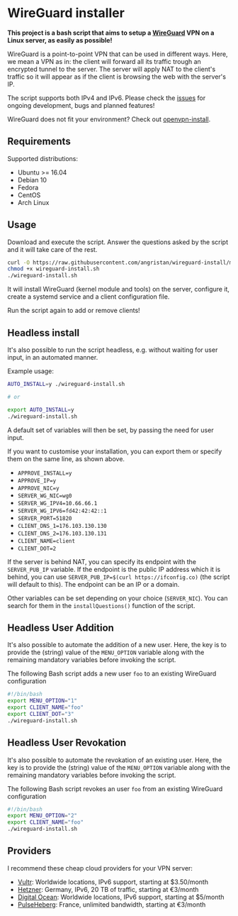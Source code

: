 # WireGuard installer

**This project is a bash script that aims to setup a [WireGuard](https://www.wireguard.com/) VPN on a Linux server, as easily as possible!**

WireGuard is a point-to-point VPN that can be used in different ways. Here, we mean a VPN as in: the client will forward all its traffic trough an encrypted tunnel to the server.
The server will apply NAT to the client's traffic so it will appear as if the client is browsing the web with the server's IP.

The script supports both IPv4 and IPv6. Please check the [issues](https://github.com/angristan/wireguard-install/issues) for ongoing development, bugs and planned features!

WireGuard does not fit your environment? Check out [openvpn-install](https://github.com/angristan/openvpn-install).

## Requirements

Supported distributions:

- Ubuntu >= 16.04
- Debian 10
- Fedora
- CentOS
- Arch Linux

## Usage

Download and execute the script. Answer the questions asked by the script and it will take care of the rest.

```bash
curl -O https://raw.githubusercontent.com/angristan/wireguard-install/master/wireguard-install.sh
chmod +x wireguard-install.sh
./wireguard-install.sh
```

It will install WireGuard (kernel module and tools) on the server, configure it, create a systemd service and a client configuration file.

Run the script again to add or remove clients!

## Headless install

It's also possible to run the script headless, e.g. without waiting for user input, in an automated manner.

Example usage:

```bash
AUTO_INSTALL=y ./wireguard-install.sh

# or

export AUTO_INSTALL=y
./wireguard-install.sh
```

A default set of variables will then be set, by passing the need for user input.

If you want to customise your installation, you can export them or specify them on the same line, as shown above.

- `APPROVE_INSTALL=y`
- `APPROVE_IP=y`
- `APPROVE_NIC=y`
- `SERVER_WG_NIC=wg0`
- `SERVER_WG_IPV4=10.66.66.1`
- `SERVER_WG_IPV6=fd42:42:42::1`
- `SERVER_PORT=51820`
- `CLIENT_DNS_1=176.103.130.130`
- `CLIENT_DNS_2=176.103.130.131`
- `CLIENT_NAME=client`
- `CLIENT_DOT=2`

If the server is behind NAT, you can specify its endpoint with the `SERVER_PUB_IP` variable. If the endpoint is the public IP address which it is behind, you can use `SERVER_PUB_IP=$(curl https://ifconfig.co)` (the script will default to this). The endpoint can be an IP or a domain.

Other variables can be set depending on your choice (`SERVER_NIC`). You can search for them in the `installQuestions()` function of the script.

## Headless User Addition

It's also possible to automate the addition of a new user. Here, the key is to provide the (string) value of the `MENU_OPTION` variable along with the remaining mandatory variables before invoking the script.

The following Bash script adds a new user `foo` to an existing WireGuard configuration

```bash
#!/bin/bash
export MENU_OPTION="1"
export CLIENT_NAME="foo"
export CLIENT_DOT="3"
./wireguard-install.sh
```

## Headless User Revokation

It's also possible to automate the revokation of an existing user. Here, the key is to provide the (string) value of the `MENU_OPTION` variable along with the remaining mandatory variables before invoking the script.

The following Bash script revokes an user `foo` from an existing WireGuard configuration

```bash
#!/bin/bash
export MENU_OPTION="2"
export CLIENT_NAME="foo"
./wireguard-install.sh
```

## Providers

I recommend these cheap cloud providers for your VPN server:

- [Vultr](https://goo.gl/Xyd1Sc): Worldwide locations, IPv6 support, starting at \$3.50/month
- [Hetzner](https://hetzner.cloud/?ref=ywtlvZsjgeDq): Germany, IPv6, 20 TB of traffic, starting at €3/month
- [Digital Ocean](https://goo.gl/qXrNLK): Worldwide locations, IPv6 support, starting at \$5/month
- [PulseHeberg](https://goo.gl/76yqW5): France, unlimited bandwidth, starting at €3/month
